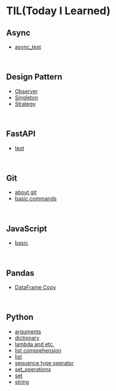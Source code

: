 # TIL(Today I Learned)

## Async
- [async_test](https://github.com/yudavid0611/til/blob/master/async/async_test.ipynb)

<br>

## Design Pattern
- [Observer](https://github.com/yudavid0611/til/blob/master/Design_Pattern/observer.ipynb)
- [Singleton](https://github.com/yudavid0611/til/blob/master/Design_Pattern/singletorn.ipynb)
- [Strategy](https://github.com/yudavid0611/til/blob/master/Design_Pattern/strategy.ipynb)

<br>

## FastAPI
- [test](https://github.com/yudavid0611/til/blob/master/fastapi/test)

<br>

## Git
- [about git](https://github.com/yudavid0611/til/blob/master/Git/about_git.md)
- [basic commands](https://github.com/yudavid0611/til/blob/master/Git/basic_commands.md)

<br>

## JavaScript
- [basic](https://github.com/yudavid0611/til/blob/master/JavaScript/basic.ipynb)

<br>

## Pandas
- [DataFrame Copy](https://github.com/yudavid0611/til/blob/master/Pandas/dataframe_copy.ipynb)

<br>

## Python
- [arguments](https://github.com/yudavid0611/til/blob/master/Python/arguments.md)
- [dictionary](https://github.com/yudavid0611/til/blob/master/Python/dictionary.md)
- [lambda and etc.](https://github.com/yudavid0611/til/blob/master/Python/lambda_and_etc..md)
- [list comprehension](https://github.com/yudavid0611/til/blob/master/Python/list_comprehension.md)
- [list](https://github.com/yudavid0611/til/blob/master/Python/list.md)
- [sequence type operator](https://github.com/yudavid0611/til/blob/master/Python/sequence_type_operator.md)
- [set_operations](https://github.com/yudavid0611/til/blob/master/Python/set_operations.ipynb)
- [set](https://github.com/yudavid0611/til/blob/master/Python/set.md)
- [string](https://github.com/yudavid0611/til/blob/master/Python/string.md)